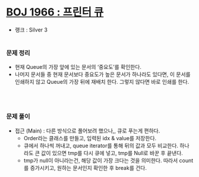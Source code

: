 # [BOJ 1966 : 프린터 큐](https://www.acmicpc.net/problem/1966)
- 랭크 : Silver 3
  <br><br>
  
### 문제 정리
-  현재 Queue의 가장 앞에 있는 문서의 ‘중요도’를 확인한다.
-  나머지 문서들 중 현재 문서보다 중요도가 높은 문서가 하나라도 있다면, 이 문서를 인쇄하지 않고 Queue의 가장 뒤에 재배치 한다. 그렇지 않다면 바로 인쇄를 한다.

<br><br>

### 문제 풀이
- 접근 (Main) : 다른 방식으로 풀어보려 했으나,, 큐로 푸는게 편하다.
   - Order라는 클래스를 만들고, 입력된 idx & value를 저장한다.
   - 큐에서 하나씩 꺼내고, queue iterator를 통해 뒤의 값과 모두 비교한다. 하나라도 큰 값이 있으면 tmp를 다시 큐에 넣고, tmp를 Null로 바꾼 후 끝낸다.
   - tmp가 null이 아니라는건, 해당 값이 가장 크다는 것을 의미한다. 따라서 count를 증가시키고, 원하는 문서인지 확인한 후 break를 건다.
  


  


  

    
    


    
    


